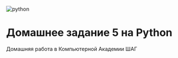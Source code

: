 ![python](https://img.shields.io/badge/Python-blue.svg?style==flat)
# Домашнее задание 5 на Python 
Домашняя работа в Компьютерной Академии ШАГ
